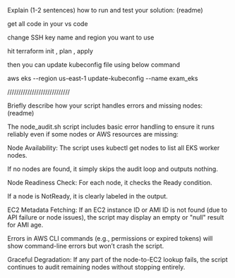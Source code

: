 Explain (1-2 sentences) how to run and test your solution: (readme)

get all code in your vs code 

change SSH key name and region you want to use 

hit terraform init , plan , apply 

then you can update kubeconfig file using below command 

aws eks --region us-east-1 update-kubeconfig --name exam_eks

////////////////////////////

Briefly describe how your script handles errors and missing nodes: (readme) 

The node_audit.sh script includes basic error handling to ensure it runs reliably even if some nodes or AWS resources are missing:

Node Availability:
The script uses kubectl get nodes to list all EKS worker nodes.

If no nodes are found, it simply skips the audit loop and outputs nothing.

Node Readiness Check:
For each node, it checks the Ready condition.

If a node is NotReady, it is clearly labeled in the output.

 EC2 Metadata Fetching:
If an EC2 instance ID or AMI ID is not found (due to API failure or node issues), the script may display an empty or "null" result for AMI age.

Errors in AWS CLI commands (e.g., permissions or expired tokens) will show command-line errors but won’t crash the script.

 Graceful Degradation:
If any part of the node-to-EC2 lookup fails, the script continues to audit remaining nodes without stopping entirely.
